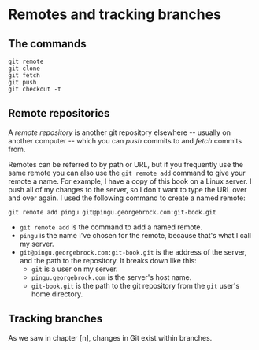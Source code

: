 # Remotes and tracking branches

## The commands

    git remote
    git clone
    git fetch
    git push
    git checkout -t

## Remote repositories

A <dfn>remote repository</dfn> is another git repository elsewhere -- usually on
another computer -- which you can <dfn>push</dfn> commits to and
<dfn>fetch</dfn> commits from.

Remotes can be referred to by path or URL, but if you frequently use the
same remote you can also use the `git remote add` command to give your remote a
name. For example, I have a copy of this book on a Linux server. I push all of
my changes to the server, so I don't want to type the URL over and over again.
I used the following command to create a named remote:

    git remote add pingu git@pingu.georgebrock.com:git-book.git

* `git remote add` is the command to add a named remote.
* `pingu` is the name I've chosen for the remote, because that's what I call my
  server.
* `git@pingu.georgebrock.com:git-book.git` is the address of the server, and the
  path to the repository. It breaks down like this:
    * `git` is a user on my server.
    * `pingu.georgebrock.com` is the server's host name.
    * `git-book.git` is the path to the git repository from the `git` user's
      home directory.

## Tracking branches

As we saw in chapter [n], changes in Git exist within branches.
